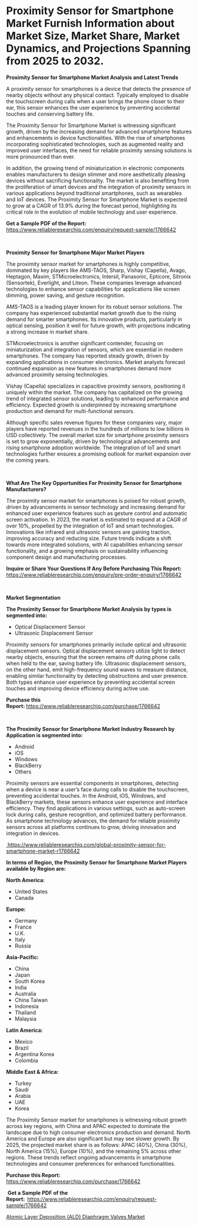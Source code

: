 <p><h1>Proximity Sensor for Smartphone Market Furnish Information about Market Size, Market Share, Market Dynamics, and Projections Spanning from 2025 to 2032.</h1></p><p><strong>Proximity Sensor for Smartphone Market Analysis and Latest Trends</strong></p>
<p><p>A proximity sensor for smartphones is a device that detects the presence of nearby objects without any physical contact. Typically employed to disable the touchscreen during calls when a user brings the phone closer to their ear, this sensor enhances the user experience by preventing accidental touches and conserving battery life. </p><p>The Proximity Sensor for Smartphone Market is witnessing significant growth, driven by the increasing demand for advanced smartphone features and enhancements in device functionalities. With the rise of smartphones incorporating sophisticated technologies, such as augmented reality and improved user interfaces, the need for reliable proximity sensing solutions is more pronounced than ever.</p><p>In addition, the growing trend of miniaturization in electronic components enables manufacturers to design slimmer and more aesthetically pleasing devices without sacrificing functionality. The market is also benefiting from the proliferation of smart devices and the integration of proximity sensors in various applications beyond traditional smartphones, such as wearables and IoT devices. The Proximity Sensor for Smartphone Market is expected to grow at a CAGR of 13.9% during the forecast period, highlighting its critical role in the evolution of mobile technology and user experience.</p></p>
<p><strong>Get a Sample PDF of the Report:&nbsp;</strong> <a href="https://www.reliableresearchiq.com/enquiry/request-sample/1766642?utm_campaign=2117&utm_medium=2&utm_source=Github&utm_content=ia&utm_term=13022025&utm_id=proximity-sensor-for-smartphone">https://www.reliableresearchiq.com/enquiry/request-sample/1766642</a></p>
<p>&nbsp;</p>
<p><strong>Proximity Sensor for Smartphone Major Market Players</strong></p>
<p><p>The proximity sensor market for smartphones is highly competitive, dominated by key players like AMS-TAOS, Sharp, Vishay (Capella), Avago, Heptagon, Maxim, STMicroelectronics, Intersil, Panasonic, Epticore, Sitronix (Sensortek), Everlight, and Liteon. These companies leverage advanced technologies to enhance sensor capabilities for applications like screen dimming, power saving, and gesture recognition.</p><p>AMS-TAOS is a leading player known for its robust sensor solutions. The company has experienced substantial market growth due to the rising demand for smarter smartphones. Its innovative products, particularly in optical sensing, position it well for future growth, with projections indicating a strong increase in market share.</p><p>STMicroelectronics is another significant contender, focusing on miniaturization and integration of sensors, which are essential in modern smartphones. The company has reported steady growth, driven by expanding applications in consumer electronics. Market analysts forecast continued expansion as new features in smartphones demand more advanced proximity sensing technologies.</p><p>Vishay (Capella) specializes in capacitive proximity sensors, positioning it uniquely within the market. The company has capitalized on the growing trend of integrated sensor solutions, leading to enhanced performance and efficiency. Expected growth is underpinned by increasing smartphone production and demand for multi-functional sensors.</p><p>Although specific sales revenue figures for these companies vary, major players have reported revenues in the hundreds of millions to low billions in USD collectively. The overall market size for smartphone proximity sensors is set to grow exponentially, driven by technological advancements and rising smartphone adoption worldwide. The integration of IoT and smart technologies further ensures a promising outlook for market expansion over the coming years.</p></p>
<p>&nbsp;</p>
<p><strong>What Are The Key Opportunities For Proximity Sensor for Smartphone Manufacturers?</strong></p>
<p><p>The proximity sensor market for smartphones is poised for robust growth, driven by advancements in sensor technology and increasing demand for enhanced user experience features such as gesture control and automatic screen activation. In 2023, the market is estimated to expand at a CAGR of over 10%, propelled by the integration of IoT and smart technologies. Innovations like infrared and ultrasonic sensors are gaining traction, improving accuracy and reducing size. Future trends indicate a shift towards more integrated solutions, with AI capabilities enhancing sensor functionality, and a growing emphasis on sustainability influencing component design and manufacturing processes.</p></p>
<p><strong>Inquire or Share Your Questions If Any Before Purchasing This Report:</strong> <a href="https://www.reliableresearchiq.com/enquiry/pre-order-enquiry/1766642?utm_campaign=2117&utm_medium=2&utm_source=Github&utm_content=ia&utm_term=13022025&utm_id=proximity-sensor-for-smartphone">https://www.reliableresearchiq.com/enquiry/pre-order-enquiry/1766642</a></p>
<p>&nbsp;</p>
<p><strong>Market Segmentation</strong></p>
<p><strong>The Proximity Sensor for Smartphone Market Analysis by types is segmented into:</strong></p>
<p><ul><li>Optical Displacement Sensor</li><li>Ultrasonic Displacement Sensor</li></ul></p>
<p><p>Proximity sensors for smartphones primarily include optical and ultrasonic displacement sensors. Optical displacement sensors utilize light to detect nearby objects, ensuring that the screen remains off during phone calls when held to the ear, saving battery life. Ultrasonic displacement sensors, on the other hand, emit high-frequency sound waves to measure distance, enabling similar functionality by detecting obstructions and user presence. Both types enhance user experience by preventing accidental screen touches and improving device efficiency during active use.</p></p>
<p><strong>Purchase this Report:&nbsp;</strong><a href="https://www.reliableresearchiq.com/purchase/1766642?utm_campaign=2117&utm_medium=2&utm_source=Github&utm_content=ia&utm_term=13022025&utm_id=proximity-sensor-for-smartphone">https://www.reliableresearchiq.com/purchase/1766642</a></p>
<p>&nbsp;</p>
<p><strong>The Proximity Sensor for Smartphone Market Industry Research by Application is segmented into:</strong></p>
<p><ul><li>Android</li><li>iOS</li><li>Windows</li><li>BlackBerry</li><li>Others</li></ul></p>
<p><p>Proximity sensors are essential components in smartphones, detecting when a device is near a user’s face during calls to disable the touchscreen, preventing accidental touches. In the Android, iOS, Windows, and BlackBerry markets, these sensors enhance user experience and interface efficiency. They find applications in various settings, such as auto-screen lock during calls, gesture recognition, and optimized battery performance. As smartphone technology advances, the demand for reliable proximity sensors across all platforms continues to grow, driving innovation and integration in devices.</p></p>
<p><a href="https://www.reliableresearchiq.com/global-proximity-sensor-for-smartphone-market-r1766642?utm_campaign=2117&utm_medium=2&utm_source=Github&utm_content=ia&utm_term=13022025&utm_id=proximity-sensor-for-smartphone">&nbsp;https://www.reliableresearchiq.com/global-proximity-sensor-for-smartphone-market-r1766642</a></p>
<p><strong>In terms of Region, the Proximity Sensor for Smartphone Market Players available by Region are:</strong></p>
<p>
    <p> <strong> North America: </strong>
        <ul>
            <li>United States</li>
            <li>Canada</li>
        </ul>
        </p> 
    <p> <strong> Europe: </strong>
        <ul>
            <li>Germany</li>
            <li>France</li>
            <li>U.K.</li>
            <li>Italy</li>
            <li>Russia</li>
        </ul>
        </p> 
    <p> <strong> Asia-Pacific: </strong>
        <ul>
            <li>China</li>
            <li>Japan</li>
            <li>South Korea</li>
            <li>India</li>
            <li>Australia</li>
            <li>China Taiwan</li>
            <li>Indonesia</li>
            <li>Thailand</li>
            <li>Malaysia</li>
        </ul>
        </p> 
    <p> <strong> Latin America: </strong>
        <ul>
            <li>Mexico</li>
            <li>Brazil</li>
            <li>Argentina Korea</li>
            <li>Colombia</li>
        </ul>
        </p> 
    <p> <strong> Middle East & Africa: </strong>
        <ul>
            <li>Turkey</li>
            <li>Saudi</li>
            <li>Arabia</li>
            <li>UAE</li>
            <li>Korea</li>
        </ul>
    </p>
    </p>
<p><p>The Proximity Sensor market for smartphones is witnessing robust growth across key regions, with China and APAC expected to dominate the landscape due to high consumer electronics production and demand. North America and Europe are also significant but may see slower growth. By 2025, the projected market share is as follows: APAC (40%), China (30%), North America (15%), Europe (10%), and the remaining 5% across other regions. These trends reflect ongoing advancements in smartphone technologies and consumer preferences for enhanced functionalities.</p></p>
<p><strong>Purchase this Report: </strong><a href="https://www.reliableresearchiq.com/purchase/1766642?utm_campaign=2117&utm_medium=2&utm_source=Github&utm_content=ia&utm_term=13022025&utm_id=proximity-sensor-for-smartphone">https://www.reliableresearchiq.com/purchase/1766642</a></p>
<p>&nbsp;<strong>Get a Sample PDF of the Report:&nbsp;&nbsp;</strong><a href="https://www.reliableresearchiq.com/enquiry/request-sample/1766642?utm_campaign=2117&utm_medium=2&utm_source=Github&utm_content=ia&utm_term=13022025&utm_id=proximity-sensor-for-smartphone">https://www.reliableresearchiq.com/enquiry/request-sample/1766642</a></p>
<p><strong></strong></p>
<p><p><a href="https://github.com/DixieGrimes/Market-Research-Report-List-1/blob/main/atomic-layer-deposition-ald-diaphragm-valves-market.md?utm_campaign=2117&utm_medium=2&utm_source=Github&utm_content=ia&utm_term=13022025&utm_id=proximity-sensor-for-smartphone">Atomic Layer Deposition (ALD) Diaphragm Valves Market</a></p></p>